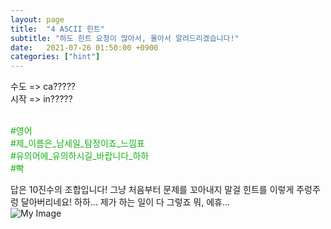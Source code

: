 ```yaml
---
layout: page
title:  "4 ASCII 힌트"
subtitle: "하도 힌트 요청이 많아서, 몰아서 알려드리겠습니다!"
date:   2021-07-26 01:50:00 +0900
categories: ["hint"]
---
```


수도 => ca????? <br>
시작 => in????? <br>
<br>

<p style="color: #13b013;">
  &#35;영어<br>
  &#35;제&#95;이름은&#95;남세일&#95;탐정이죠&#95;느낌표<br>
  &#35;유의어에&#95;유의하시길&#95;바랍니다&#95;하하<br>
  &#35;빡<br>
</p>

답은 10진수의 조합입니다! 그냥 처음부터 문제를 꼬아내지 말걸 힌트를 이렇게 주렁주렁 달아버리네요! 하하... 제가 하는 일이 다 그렇죠 뭐, 에휴...<br>
<img src="seil0224.github.io/images/ASCII.png" alt="My Image">
